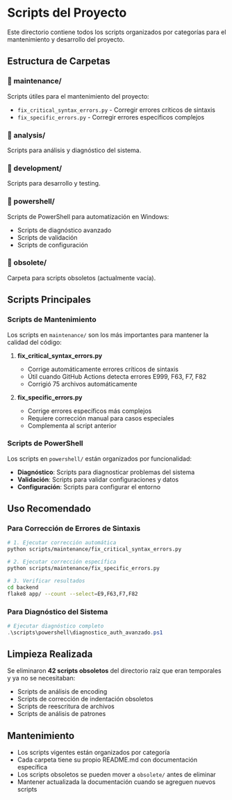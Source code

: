 # Scripts del Proyecto

Este directorio contiene todos los scripts organizados por categorías para el mantenimiento y desarrollo del proyecto.

## Estructura de Carpetas

### 📁 maintenance/
Scripts útiles para el mantenimiento del proyecto:
- `fix_critical_syntax_errors.py` - Corregir errores críticos de sintaxis
- `fix_specific_errors.py` - Corregir errores específicos complejos

### 📁 analysis/
Scripts para análisis y diagnóstico del sistema.

### 📁 development/
Scripts para desarrollo y testing.

### 📁 powershell/
Scripts de PowerShell para automatización en Windows:
- Scripts de diagnóstico avanzado
- Scripts de validación
- Scripts de configuración

### 📁 obsolete/
Carpeta para scripts obsoletos (actualmente vacía).

## Scripts Principales

### Scripts de Mantenimiento
Los scripts en `maintenance/` son los más importantes para mantener la calidad del código:

1. **fix_critical_syntax_errors.py**
   - Corrige automáticamente errores críticos de sintaxis
   - Útil cuando GitHub Actions detecta errores E999, F63, F7, F82
   - Corrigió 75 archivos automáticamente

2. **fix_specific_errors.py**
   - Corrige errores específicos más complejos
   - Requiere corrección manual para casos especiales
   - Complementa al script anterior

### Scripts de PowerShell
Los scripts en `powershell/` están organizados por funcionalidad:
- **Diagnóstico**: Scripts para diagnosticar problemas del sistema
- **Validación**: Scripts para validar configuraciones y datos
- **Configuración**: Scripts para configurar el entorno

## Uso Recomendado

### Para Corrección de Errores de Sintaxis
```bash
# 1. Ejecutar corrección automática
python scripts/maintenance/fix_critical_syntax_errors.py

# 2. Ejecutar corrección específica
python scripts/maintenance/fix_specific_errors.py

# 3. Verificar resultados
cd backend
flake8 app/ --count --select=E9,F63,F7,F82
```

### Para Diagnóstico del Sistema
```powershell
# Ejecutar diagnóstico completo
.\scripts\powershell\diagnostico_auth_avanzado.ps1
```

## Limpieza Realizada

Se eliminaron **42 scripts obsoletos** del directorio raíz que eran temporales y ya no se necesitaban:
- Scripts de análisis de encoding
- Scripts de corrección de indentación obsoletos
- Scripts de reescritura de archivos
- Scripts de análisis de patrones

## Mantenimiento

- Los scripts vigentes están organizados por categoría
- Cada carpeta tiene su propio README.md con documentación específica
- Los scripts obsoletos se pueden mover a `obsolete/` antes de eliminar
- Mantener actualizada la documentación cuando se agreguen nuevos scripts
